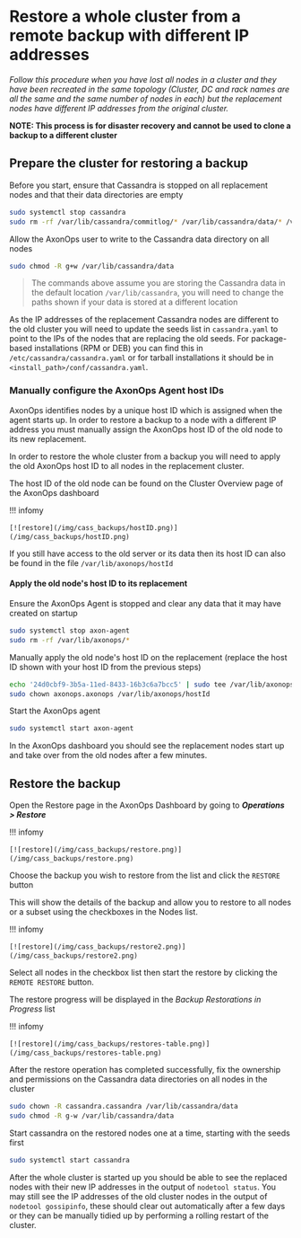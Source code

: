 # Restore a whole cluster from a remote backup with different IP addresses

*Follow this procedure when you have lost all nodes in a cluster and they have been recreated in the same topology
(Cluster, DC and rack names are all the same and the same number of nodes in each) but the replacement nodes have
different IP addresses from the original cluster.*

**NOTE: This process is for disaster recovery and cannot be used to clone a backup to a different cluster**

## Prepare the cluster for restoring a backup

Before you start, ensure that Cassandra is stopped on all replacement nodes and that their data directories are empty
```bash
sudo systemctl stop cassandra
sudo rm -rf /var/lib/cassandra/commitlog/* /var/lib/cassandra/data/* /var/lib/cassandra/hints/* /var/lib/cassandra/saved_caches/*
```

Allow the AxonOps user to write to the Cassandra data directory on all nodes
```bash
sudo chmod -R g+w /var/lib/cassandra/data
```

> The commands above assume you are storing the Cassandra data in the default location `/var/lib/cassandra`, you will
> need to change the paths shown if your data is stored at a different location

As the IP addresses of the replacement Cassandra nodes are different to the old cluster you will need to update the
seeds list in `cassandra.yaml` to point to the IPs of the nodes that are replacing the old seeds. For package-based 
installations (RPM or DEB) you can find this in `/etc/cassandra/cassandra.yaml` or for tarball installations it should
be in `<install_path>/conf/cassandra.yaml`.

### Manually configure the AxonOps Agent host IDs

AxonOps identifies nodes by a unique host ID which is assigned when the agent starts up. In order to restore a backup to
a node with a different IP address you must manually assign the AxonOps host ID of the old node to its new replacement.

In order to restore the whole cluster from a backup you will need to apply the old AxonOps host ID to all nodes in
the replacement cluster.

The host ID of the old node can be found on the Cluster Overview page of the AxonOps dashboard

!!! infomy

    [![restore](/img/cass_backups/hostID.png)](/img/cass_backups/hostID.png)

If you still have access to the old server or its data then its host ID can also be found in the file `/var/lib/axonops/hostId`

#### Apply the old node's host ID to its replacement

Ensure the AxonOps Agent is stopped and clear any data that it may have created on startup

```bash
sudo systemctl stop axon-agent
sudo rm -rf /var/lib/axonops/*
```

Manually apply the old node's host ID on the replacement (replace the host ID shown with your host ID from the previous steps)

```bash
echo '24d0cbf9-3b5a-11ed-8433-16b3c6a7bcc5' | sudo tee /var/lib/axonops/hostId
sudo chown axonops.axonops /var/lib/axonops/hostId
```

Start the AxonOps agent

```bash
sudo systemctl start axon-agent
```

In the AxonOps dashboard you should see the replacement nodes start up and take over from the old nodes after a few minutes.


## Restore the backup

Open the Restore page in the AxonOps Dashboard by going to ***Operations > Restore***

!!! infomy

    [![restore](/img/cass_backups/restore.png)](/img/cass_backups/restore.png)

Choose the backup you wish to restore from the list and click the `RESTORE` button

This will show the details of the backup and allow you to restore to all nodes or a subset using the checkboxes in the Nodes list.

!!! infomy

    [![restore](/img/cass_backups/restore2.png)](/img/cass_backups/restore2.png)

Select all nodes in the checkbox list then start the restore by clicking the `REMOTE RESTORE` button.

The restore progress will be displayed in the *Backup Restorations in Progress* list

!!! infomy

    [![restore](/img/cass_backups/restores-table.png)](/img/cass_backups/restores-table.png)

After the restore operation has completed successfully, fix the ownership and permissions on the Cassandra data
directories on all nodes in the cluster
```bash
sudo chown -R cassandra.cassandra /var/lib/cassandra/data
sudo chmod -R g-w /var/lib/cassandra/data
```

Start cassandra on the restored nodes one at a time, starting with the seeds first
```bash
sudo systemctl start cassandra
```

After the whole cluster is started up you should be able to see the replaced nodes with their new IP addresses
in the output of `nodetool status`. You may still see the IP addresses of the old cluster nodes in the output of
`nodetool gossipinfo`, these should clear out automatically after a few days or they can be manually tidied up by
performing a rolling restart of the cluster.
